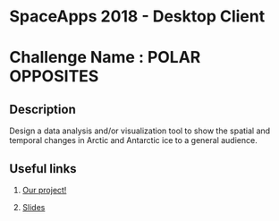 # SpaceApps 2018  - Desktop Client
# Challenge Name : POLAR OPPOSITES


## Description
Design a data analysis and/or visualization tool to show the spatial and temporal changes in Arctic and Antarctic ice to a general audience.

## Useful links

1. [Our project!](https://2018.spaceappschallenge.org/challenges/icy-glare/recycle-polar-opposites/teams/polynomial-chaos/project)

2. [Slides](https://drive.google.com/file/d/1JKgf_4HnJtIg6mQwnuUACWHXipP8z5Vp/view?usp=sharing)